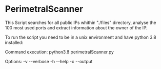 # PerimetralScanner
This Script searches for all public IPs whithin "./files" directory, analyse the 100 most used ports and extract information about the owner of the IP.

To run the script you need to be in a unix environment and have python 3.8 installed:

Command execution:
python3.8 perimetralScanner.py

Options:
-v --verbose
-h --help
-o --output
